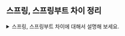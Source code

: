 ## 스프링, 스프링부트 차이 정리

<details>
<summary>스프링, 스프링부트 차이에 대해서 설명해 보세요.</summary>
<div markdown="1">
스프링부트는 스프링의 복잡한 과정들을 단순화해줍니다.<br>

먼저 Dependency를 자동으로 설정해줍니다. 스프링의 경우에는 모든 dependency에 대해 버전관리를 하나하나 해줘야 하며 설정 파일도 매우 길게 작성해야 했습니다. 하지만 스프링부트는 spring boot starter web을 의존성에 추가하면 모든 dependency를 적절한 버전으로 자동으로 추가하고 관리해줍니다.<br>

Configuration이 매우 간편해졌습니다. 기본적인 configuration 설정도 매우 길고 모든 어노테이션 및 빈 등록을 설정해줘야 했지만 스프링부트에서는 application.yml 혹은 application.properties에 간편하게 설정할 수 있습니다. <br>

또한 @SpringBootApplication이라는 것이 있습니다. 이 어노테이션에는 @EnableAutoConfiguration, @ComponentScan등의 어노테이션들이 포함되어 있어 많은 외부라이브러리, 내장 톰캣 서버, 객체들을 자동으로 빈에 등록해줍니다.<br>

마지막으로는 내장 was를 가지고 있어 jar로 쉽게 배포할 수 있습니다.
  
  
</div>
</details>
